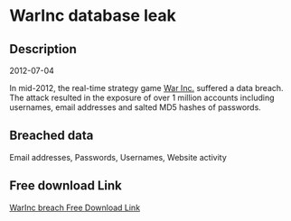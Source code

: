 # WarInc database leak

## Description

2012-07-04

In mid-2012, the real-time strategy game <a href="http://thewarinc.com" target="_blank" rel="noopener">War Inc.</a> suffered a data breach. The attack resulted in the exposure of over 1 million accounts including usernames, email addresses and salted MD5 hashes of passwords.

## Breached data

Email addresses, Passwords, Usernames, Website activity

## Free download Link

[WarInc breach Free Download Link](https://tinyurl.com/2b2k277t)